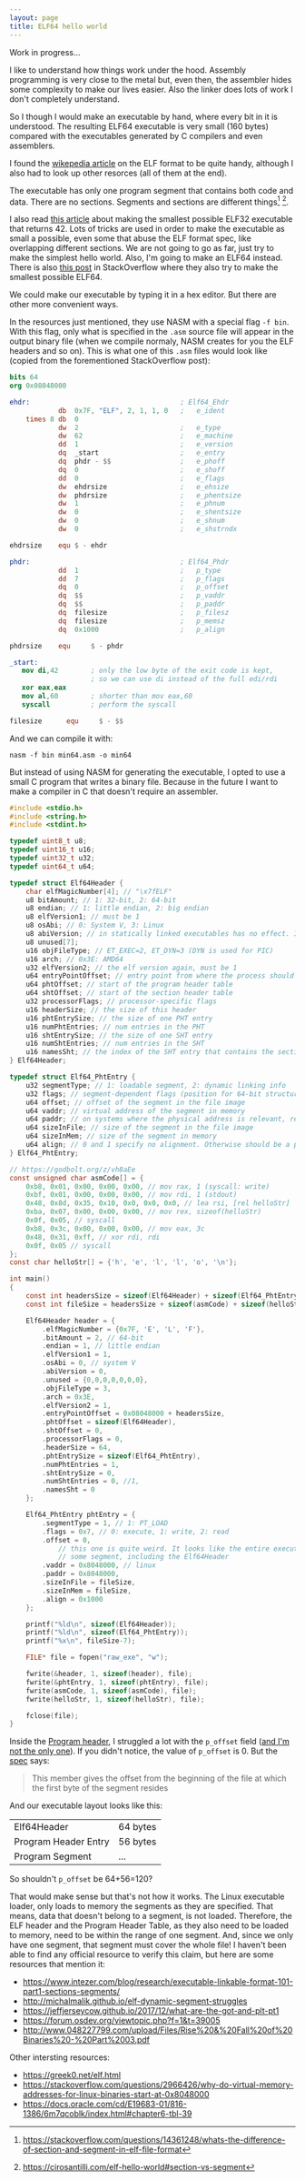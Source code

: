 ```yaml
---
layout: page
title: ELF64 hello world
---
```


Work in progress...

I like to understand how things work under the hood. Assembly programming is very close to the metal but, even then, the assembler hides some complexity to make our lives easier. Also the linker does lots of work I don't completely understand.

So I though I would make an executable by hand, where every bit in it is understood. The resulting ELF64 executable is very small (160 bytes) compared with the executables generated by C compilers and even assemblers.

I found the [wikepedia article](https://en.wikipedia.org/wiki/Executable_and_Linkable_Format) on the ELF format to be quite handy, although I also had to look up other resorces (all of them at the end).

The executable has only one program segment that contains both code and data. There are no sections. Segments and sections are different things[^so_section_vs_segment] [^section_vs_segment_ciro].

I also read [this article](https://www.muppetlabs.com/~breadbox/software/tiny/teensy.html) about making the smallest possible ELF32 executable that returns 42. Lots of tricks are used in order to make the executable as small a possible, even some that abuse the ELF format spec, like overlapping different sections. We are not going to go as far, just try to make the simplest hello world. Also, I'm going to make an ELF64 instead. There is also [this post](https://stackoverflow.com/questions/53382589/smallest-executable-program-x86-64) in StackOverflow where they also try to make the smallest possible ELF64.

We could make our executable by typing it in a hex editor. But there are other more convenient ways.

In the resources just mentioned, they use NASM with a special flag `-f bin`. With this flag, only what is specified in the `.asm` source file will appear in the output binary file (when we compile normaly, NASM creates for you the ELF headers and so on). This is what one of this `.asm` files would look like (copied from the forementioned StackOverflow post):

```nasm
bits 64
org 0x08048000

ehdr:                                     ; Elf64_Ehdr
            db  0x7F, "ELF", 2, 1, 1, 0   ;   e_ident
    times 8 db  0
            dw  2                         ;   e_type
            dw  62                        ;   e_machine
            dd  1                         ;   e_version
            dq  _start                    ;   e_entry
            dq  phdr - $$                 ;   e_phoff
            dq  0                         ;   e_shoff
            dd  0                         ;   e_flags
            dw  ehdrsize                  ;   e_ehsize
            dw  phdrsize                  ;   e_phentsize
            dw  1                         ;   e_phnum
            dw  0                         ;   e_shentsize
            dw  0                         ;   e_shnum
            dw  0                         ;   e_shstrndx

ehdrsize    equ $ - ehdr

phdr:                                     ; Elf64_Phdr
            dd  1                         ;   p_type
            dd  7                         ;   p_flags
            dq  0                         ;   p_offset
            dq  $$                        ;   p_vaddr
            dq  $$                        ;   p_paddr
            dq  filesize                  ;   p_filesz
            dq  filesize                  ;   p_memsz
            dq  0x1000                    ;   p_align

phdrsize    equ     $ - phdr

_start:
   mov di,42        ; only the low byte of the exit code is kept,
                    ; so we can use di instead of the full edi/rdi
   xor eax,eax
   mov al,60        ; shorter than mov eax,60
   syscall          ; perform the syscall

filesize      equ     $ - $$
```

And we can compile it with:

```
nasm -f bin min64.asm -o min64
```

But instead of using NASM for generating the executable, I opted to use a small C program that writes a binary file. Because in the future I want to make a compiler in C that doesn't require an assembler.

```c
#include <stdio.h>
#include <string.h>
#include <stdint.h>

typedef uint8_t u8;
typedef uint16_t u16;
typedef uint32_t u32;
typedef uint64_t u64;

typedef struct Elf64Header {
    char elfMagicNumber[4]; // "\x7fELF"
    u8 bitAmount; // 1: 32-bit, 2: 64-bit
    u8 endian; // 1: little endian, 2: big endian
    u8 elfVersion1; // must be 1
    u8 osAbi; // 0: System V, 3: Linux
    u8 abiVersion; // in statically linked executables has no effect. In dynamically linked executables, if OS_ABI==3, defines dynamic linker features
    u8 unused[7];
    u16 objFileType; // ET_EXEC=2, ET_DYN=3 (DYN is used for PIC)
    u16 arch; // 0x3E: AMD64
    u32 elfVersion2; // the elf version again, must be 1
    u64 entryPointOffset; // entry point from where the process should start executing
    u64 phtOffset; // start of the program header table
    u64 shtOffset; // start of the section header table
    u32 processorFlags; // processor-specific flags
    u16 headerSize; // the size of this header
    u16 phtEntrySize; // the size of one PHT entry
    u16 numPhtEntries; // num entries in the PHT
    u16 shtEntrySize; // the size of one SHT entry
    u16 numShtEntries; // num entries in the SHT
    u16 namesSht; // the index of the SHT entry that contains the section names
} Elf64Header;

typedef struct Elf64_PhtEntry {
    u32 segmentType; // 1: loadable segment, 2: dynamic linking info
    u32 flags; // segment-dependent flags (position for 64-bit structure)
    u64 offset; // offset of the segment in the file image
    u64 vaddr; // virtual address of the segment in memory
    u64 paddr; // on systems where the physical address is relevant, reserved for the physical address of the segment
    u64 sizeInFile; // size of the segment in the file image
    u64 sizeInMem; // size of the segment in memory
    u64 align; // 0 and 1 specify no alignment. Otherwise should be a positive, integral power of 2, with 'vaddr' equating 'offset' modulus 'p_align'
} Elf64_PhtEntry;

// https://godbolt.org/z/vh8aEe
const unsigned char asmCode[] = {
    0xb8, 0x01, 0x00, 0x00, 0x00, // mov rax, 1 (syscall: write)
    0xbf, 0x01, 0x00, 0x00, 0x00, // mov rdi, 1 (stdout)
    0x48, 0x8d, 0x35, 0x10, 0x0, 0x0, 0x0, // lea rsi, [rel helloStr]
    0xba, 0x07, 0x00, 0x00, 0x00, // mov rex, sizeof(helloStr)
    0x0f, 0x05, // syscall
    0xb8, 0x3c, 0x00, 0x00, 0x00, // mov eax, 3c
    0x48, 0x31, 0xff, // xor rdi, rdi
    0x0f, 0x05 // syscall
};
const char helloStr[] = {'h', 'e', 'l', 'l', 'o', '\n'};

int main()
{
    const int headersSize = sizeof(Elf64Header) + sizeof(Elf64_PhtEntry);
    const int fileSize = headersSize + sizeof(asmCode) + sizeof(helloStr);

    Elf64Header header = {
        .elfMagicNumber = {0x7F, 'E', 'L', 'F'},
        .bitAmount = 2, // 64-bit
        .endian = 1, // little endian
        .elfVersion1 = 1,
        .osAbi = 0, // system V
        .abiVersion = 0,
        .unused = {0,0,0,0,0,0,0},
        .objFileType = 3,
        .arch = 0x3E,
        .elfVersion2 = 1,
        .entryPointOffset = 0x08048000 + headersSize,
        .phtOffset = sizeof(Elf64Header),
        .shtOffset = 0,
        .processorFlags = 0,
        .headerSize = 64,
        .phtEntrySize = sizeof(Elf64_PhtEntry),
        .numPhtEntries = 1,
        .shtEntrySize = 0,
        .numShtEntries = 0, //1,
        .namesSht = 0
    };

    Elf64_PhtEntry phtEntry = {
        .segmentType = 1, // 1: PT_LOAD
        .flags = 0x7, // 0: execute, 1: write, 2: read
        .offset = 0,
            // this one is quite weird. It looks like the entire executable need to be inside
            // some segment, including the Elf64Header
        .vaddr = 0x8048000, // linux 
        .paddr = 0x8048000,
        .sizeInFile = fileSize,
        .sizeInMem = fileSize,
        .align = 0x1000
    };

    printf("%ld\n", sizeof(Elf64Header));
    printf("%ld\n", sizeof(Elf64_PhtEntry));
    printf("%x\n", fileSize-7);

    FILE* file = fopen("raw_exe", "w");

    fwrite(&header, 1, sizeof(header), file);
    fwrite(&phtEntry, 1, sizeof(phtEntry), file);
    fwrite(asmCode, 1, sizeof(asmCode), file);
    fwrite(helloStr, 1, sizeof(helloStr), file);

    fclose(file);
}
```

Inside the [Program header](https://en.wikipedia.org/wiki/Executable_and_Linkable_Format#Program_header), I struggled a lot with the `p_offset` field ([and I'm not the only one](https://cirosantilli.com/elf-hello-world#p-191)). If you didn't notice, the value of `p_offset` is 0. But the [spec](https://refspecs.linuxbase.org/elf/gabi4+/ch5.pheader.html) says:
> This member gives the offset from the beginning of the file at which the first byte of the segment resides

And our executable layout looks like this:

|  |  |
| :------ |:--- |
| Elf64Header | 64 bytes |
| Program Header Entry | 56 bytes |
| Program Segment | ... |

So shouldn't `p_offset` be 64+56=120?

That would make sense but that's not how it works. The Linux executable loader, only loads to memory the segments as they are specified. That means, data that doesn't belong to a segment, is not loaded. Therefore, the ELF header and the Program Header Table, as they also need to be loaded to memory, need to be within the range of one segment. And, since we only have one segment, that segment must cover the whole file! I haven't been able to find any official resource to verify this claim, but here are some resources that mention it:

- https://www.intezer.com/blog/research/executable-linkable-format-101-part1-sections-segments/
- http://michalmalik.github.io/elf-dynamic-segment-struggles
- https://jeffjerseycow.github.io/2017/12/what-are-the-got-and-plt-pt1
- https://forum.osdev.org/viewtopic.php?f=1&t=39005
- http://www.048227799.com/upload/Files/Rise%20&%20Fall%20of%20Binaries%20-%20Part%2003.pdf

Other intersting resources:
- https://greek0.net/elf.html
- https://stackoverflow.com/questions/2966426/why-do-virtual-memory-addresses-for-linux-binaries-start-at-0x8048000
- https://docs.oracle.com/cd/E19683-01/816-1386/6m7qcoblk/index.html#chapter6-tbl-39

[^so_section_vs_segment]: https://stackoverflow.com/questions/14361248/whats-the-difference-of-section-and-segment-in-elf-file-format
[^section_vs_segment_ciro]: https://cirosantilli.com/elf-hello-world#section-vs-segment